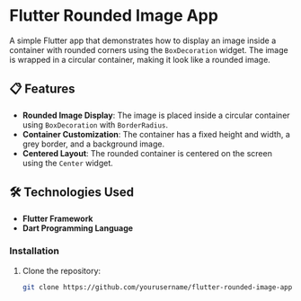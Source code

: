 # Flutter Rounded Image App

A simple Flutter app that demonstrates how to display an image inside a container with rounded corners using the `BoxDecoration` widget. The image is wrapped in a circular container, making it look like a rounded image.

## 📋 Features

- **Rounded Image Display**: The image is placed inside a circular container using `BoxDecoration` with `BorderRadius`.
- **Container Customization**: The container has a fixed height and width, a grey border, and a background image.
- **Centered Layout**: The rounded container is centered on the screen using the `Center` widget.

## 🛠️ Technologies Used

- **Flutter Framework**  
- **Dart Programming Language**

### Installation
1. Clone the repository:
   ```bash
   git clone https://github.com/yourusername/flutter-rounded-image-app.git
